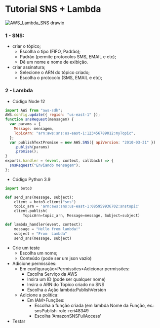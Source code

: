 <h1> Tutorial SNS + Lambda </h1>

![AWS_Lambda_SNS drawio](https://user-images.githubusercontent.com/40245102/215133764-ed6dbba1-de85-47a9-920f-8170e8736e14.png)


### 1 - SNS:

- criar o tópico;
  - Escolha o tipo (FIFO, Padrão);
  - Padrão (permite protocolos SMS, EMAIL e etc);
  - Dê um nome e nome de exibição.
- criar assinatura;
  - Selecione o ARN do tópico criado;
  - Escolha o protocolo (SMS, EMAIL e etc);

### 2 - Lambda

- Código Node 12

```jsx
import AWS from "aws-sdk";
AWS.config.update({ region: "us-east-1" });
function snsRequest(mensagem) {
  var params = {
    Message: mensagem,
    TopicArn: "arn:aws:sns:us-east-1:123456789012:myTopic",
  };
  var publishTextPromise = new AWS.SNS({ apiVersion: "2010-03-31" })
    .publish(params)
    .promise();
}
exports.handler = (event, context, callback) => {
  snsRequest("Enviando mensagem");
};
```

- Código Python 3.9

```python
import boto3

def send_sns(message, subject):
    client = boto3.client("sns")
    topic_arn = 'arn:aws:sns:us-east-1:085959936702:snstopic'
    client.publish(
        TopicArn=topic_arn, Message=message, Subject=subject)

def lambda_handler(event, context):
    message = "Hello from lambda!"
    subject = "From  Lambda"
    send_sns(message, subject)
```

- Crie um teste
  - Escolha um nome;
  - Conteúdo (pode ser um json vazio)
- Adicione permissões:
  - Em configuração>Permissões>Adicionar permissões:
    - Escolha Serviço da AWS
    - Insira um ID (pode ser qualquer nome)
    - Insira o ARN do Topico criado no SNS
    - Escolha a Ação lambda:PublishVersion
  - Adicione a politica:
    - Em IAM>Funções:
      - Escolha a função criada (em lambda Nome da Função, ex.: snsPublish-role-reri48349
      - Escolha ‘AmazonSNSFullAccess’
- Testar

